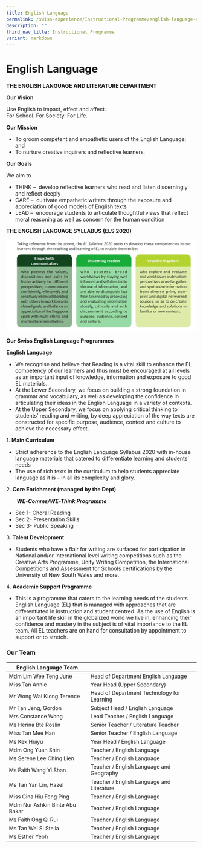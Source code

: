```yaml
---
title: English Language
permalink: /swiss-experience/Instructional-Programme/english-language-and-literature/
description: ""
third_nav_title: Instructional Programme
variant: markdown
---
```

# English Language

**THE ENGLISH LANGUAGE AND LITERATURE DEPARTMENT**

**Our Vision**

Use English to impact, effect and affect.   
For School. For Society. For Life.

**Our Mission**

*   To groom competent and empathetic users of the English Language; and
*   To nurture creative inquirers and reflective learners.

**Our Goals**

We aim to

*   THINK –  develop reflective learners who read and listen discerningly and reflect deeply
*   CARE –  cultivate empathetic writers through the exposure and appreciation of good models of English texts
*   LEAD –  encourage students to articulate thoughtful views that reflect moral reasoning as well as concern for the human condition

**THE ENGLISH LANGUAGE SYLLABUS (ELS 2020)**

![](/images/Swiss%20Experience/English/EL_Webpage_20202-2.jpg)

**Our Swiss English Language Programmes**

**English Language**

*   We recognise and believe that Reading is a vital skill to enhance the EL competency of our learners and thus must be encouraged at all levels as an important input of knowledge, information and exposure to good EL materials.
*   At the Lower Secondary, we focus on building a strong foundation in grammar and vocabulary, as well as developing the confidence in articulating their ideas in the English Language in a variety of contexts.
*   At the Upper Secondary, we focus on applying critical thinking to students’ reading and writing, by deep appreciation of the way texts are constructed for specific purpose, audience, context and culture to achieve the necessary effect.

1\.  **Main Curriculum**

*   Strict adherence to the English Language Syllabus 2020 with in-house language materials that catered to differentiate learning and students’ needs
*   The use of rich texts in the curriculum to help students appreciate language as it is – in all its complexity and glory.

2\.  **Core Enrichment (managed by the Dept)**

       **_WE-Comms/WE-Think Programme_**

*   Sec 1- Choral Reading
*   Sec 2- Presentation Skills
*   Sec 3- Public Speaking

3\.  **Talent Development**

*   Students who have a flair for writing are surfaced for participation in National and/or International level writing competitions such as the Creative Arts Programme, Unity Writing Competition, the International Competitions and Assessment for Schools certifications by the University of New South Wales and more.

4\.  **Academic Support Programme**

*   This is a programme that caters to the learning needs of the students English Language (EL) that is managed with approaches that are differentiated in instruction and student centred. As the use of English is an important life skill in the globalized world we live in, enhancing their confidence and mastery in the subject is of vital importance to the EL team. All EL teachers are on hand for consultation by appointment to support or to stretch.

### Our Team

| English Language Team |  |
|---|---|
| Mdm Lim Wee Teng June | Head of Department English Language |
| Miss Tan Annie | Year Head  (Upper Secondary) |
| Mr Wong Wai Kiong Terence | Head of Department Technology for Learning |
| Mr Tan Jeng, Gordon | Subject Head / English Language |
| Mrs Constance Wong | Lead Teacher / English Language |
| Ms Herina Bte Roslin | Senior Teacher / Literature Teacher |
| Miss Tan Mee Han | Senior Teacher / English Language |
| Ms Kek Huiyu | Year Head / English Language |
| Mdm Ong Yuan Shin | Teacher / English Language |
| Ms Serene Lee Ching Lien | Teacher / English Language |
| Ms Faith Wang Yi Shan | Teacher / English Language and Geography |
| Ms Tan Yan Lin, Hazel | Teacher / English Language and Literature |
| Miss Gina Hiu Feng Ping | Teacher / English Language |
| Mdm Nur Ashkin Binte Abu Bakar | Teacher / English Language |
| Ms Faith Ong Qi Rui | Teacher / English Language |
| Ms Tan Wei Si Stella | Teacher / English Language |
| Ms Esther Yeoh | Teacher / English Language |